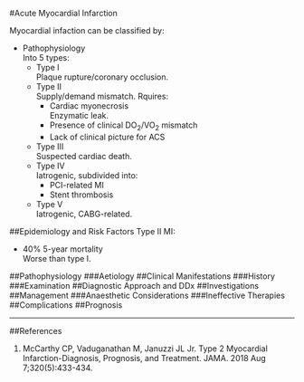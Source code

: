 #Acute Myocardial Infarction


Myocardial infaction can be classified by:
* Pathophysiology  
Into 5 types:
	* Type I  
	Plaque rupture/coronary occlusion.
	* Type II  
	Supply/demand mismatch. Rquires:
		* Cardiac myonecrosis  
		Enzymatic leak.
		* Presence of clinical DO<sub>2</sub>/VO<sub>2</sub> mismatch
		* Lack of clinical picture for ACS
	* Type III  
	Suspected cardiac death.
	* Type IV  
	Iatrogenic, subdivided into:
		* PCI-related MI
		* Stent thrombosis
	* Type V  
	Iatrogenic, CABG-related.



##Epidemiology and Risk Factors
Type II MI:
* 40% 5-year mortality  
Worse than type I.

##Pathophysiology
###Aetiology
##Clinical Manifestations
###History
###Examination
##Diagnostic Approach and DDx
##Investigations
##Management
###Anaesthetic Considerations
###Ineffective Therapies
##Complications
##Prognosis

---
##References
1. McCarthy CP, Vaduganathan M, Januzzi JL Jr. Type 2 Myocardial Infarction-Diagnosis, Prognosis, and Treatment. JAMA. 2018 Aug 7;320(5):433-434.